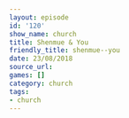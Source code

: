 ```yaml
---
layout: episode
id: '120'
show_name: church
title: Shenmue & You
friendly_title: shenmue--you
date: 23/08/2018
source_url: 
games: []
category: church
tags:
- church
---
```

